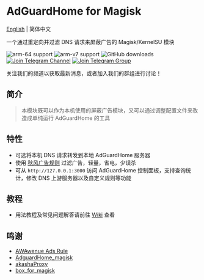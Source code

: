 # AdGuardHome for Magisk

[English](README_en.md) | 简体中文

一个通过重定向并过滤 DNS 请求来屏蔽广告的 Magisk/KernelSU 模块

![arm-64 support](https://img.shields.io/badge/arm--64-support-blue)
![arm-v7 support](https://img.shields.io/badge/arm--v7-support-red)
![GitHub downloads](https://img.shields.io/github/downloads/twoone-3/AdguardHome/total)
[![Join Telegram Channel](https://img.shields.io/badge/Telegram-Join%20Channel-yellow?logo=telegram)](https://t.me/adguardhome_for_magisk_release)
[![Join Telegram Group](https://img.shields.io/badge/Telegram-Join%20Group-orange?logo=telegram)](https://t.me/+mdZL11mJjxhkYjdl)

关注我们的频道以获取最新消息，或者加入我们的群组进行讨论！

## 简介

> 本模块既可以作为本机使用的屏蔽广告模块，又可以通过调整配置文件来改造成单纯运行 AdGuardHome 的工具

## 特性

- 可选将本机 DNS 请求转发到本地 AdGuardHome 服务器
- 使用 [秋风广告规则](https://github.com/TG-Twilight/AWAvenue-Ads-Rule) 过滤广告，轻量，省电，少误杀
- 可从 `http://127.0.0.1:3000` 访问 AdGuardHome 控制面板，支持查询统计，修改 DNS 上游服务器以及自定义规则等功能

## 教程

- 用法教程及常见问题解答请前往 [Wiki](https://github.com/twoone-3/AdGuardHomeForMagisk/wiki) 查看

## 鸣谢

- [AWAwenue Ads Rule](https://github.com/TG-Twilight/AWAvenue-Ads-Rule)
- [AdguardHome_magisk](https://github.com/410154425/AdGuardHome_magisk)
- [akashaProxy](https://github.com/ModuleList/akashaProxy)
- [box_for_magisk](https://github.com/taamarin/box_for_magisk)
